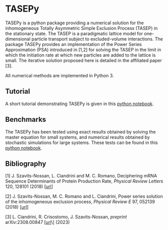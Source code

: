 # TASEPy
TASEPy is a python package providing a numerical solution for the inhomogeneous Totally Asymmetric Simple Exclusion Process (TASEP) in the stationary state. The TASEP is a paradigmatic lattice model for one-dimensional particle transport subject to excluded-volume interactions. The package TASEPy provides an implementation of the Power Series Approximation (PSA) introduced in [1,2] for solving the TASEP in the limit in which the initiation rate at which new particles are added to the lattice is small. The iterative solution proposed here is detailed in the affiliated paper [3].

All numerical methods are implemented in Python 3.

## Tutorial

A short tutorial demonstrating TASEPy is given in this [python notebook](<tutorial_TASEPy.ipynb>).

## Benchmarks

The TASEPy has been tested using exact results obtained by solving the master equation for small systems, and numerical results obtained by stochastic simulations for large systems. These tests can be found in this [python notebook](<benchmarks_TASEPy.ipynb>).

## Bibliography
[1] J. Szavits-Nossan, L. Ciandrini and M. C. Romano, Deciphering mRNA Sequence Determinants of Protein Production Rate, *Physical Review Letters* 120, 128101 (2018) \[[url](https://doi.org/10.1103/PhysRevLett.120.128101)\]

[2] J. Szavits-Nossan, M. C. Romano and L. Ciandrini, Power series solution of the inhomogeneous exclusion process, *Physical Review E* 97, 052139 (2018) \[[url](https://doi.org/10.1103/PhysRevE.97.052139)\]

[3] L. Ciandrini, R. Crisostomo, J. Szavits-Nossan, *preprint* arXiv:2308.00847 \[[url]([https://doi.org/10.1103/PhysRevE.97.052139](https://arxiv.org/abs/2308.00847)https://arxiv.org/abs/2308.00847)\] (2023)

